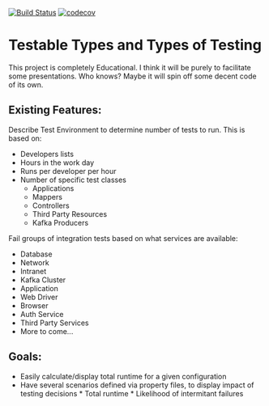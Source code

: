 [![Build Status](https://travis-ci.org/swoogles/TTTT.svg?branch=master)](https://travis-ci.org/swoogles/TTTT)
[![codecov](https://codecov.io/gh/swoogles/TTTT/branch/master/graph/badge.svg)](https://codecov.io/gh/swoogles/TTTT)

# Testable Types and Types of Testing

This project is completely Educational. I think it will be purely to facilitate some presentations.
Who knows? Maybe it will spin off some decent code of its own.

## Existing Features:
Describe Test Environment to determine number of tests to run. This is based on:
	
  * Developers lists
  * Hours in the work day
  * Runs per developer per hour
  * Number of specific test classes
    * Applications
    * Mappers
    * Controllers
    * Third Party Resources
    * Kafka Producers

Fail groups of integration tests based on what services are available:
 
  * Database
  * Network
  * Intranet
  * Kafka Cluster
  * Application
  * Web Driver
  * Browser
  * Auth Service
  * Third Party Services
  * More to come...

## Goals:

* Easily calculate/display total runtime for a given configuration
* Have several scenarios defined via property files, to display impact of testing decisions
		* Total runtime
		* Likelihood of intermitant failures

